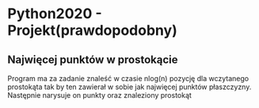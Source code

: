 # Python2020 - Projekt(prawdopodobny)

## Najwięcej punktów w prostokącie

Program ma za zadanie znaleść w czasie nlog(n) pozycję dla wczytanego prostokąta tak by ten zawierał w sobie jak najwięcej punktów płaszczyzny.
Następnie narysuje on punkty oraz znaleziony prostokąt